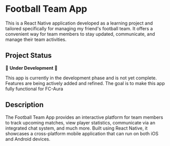 # Football Team App

This is a React Native application developed as a learning project and tailored specifically for managing my friend's football team. It offers a convenient way for team members to stay updated, communicate, and manage their team activities.

## Project Status

:construction: **Under Development** :construction:

This app is currently in the development phase and is not yet complete. Features are being actively added and refined. The goal is to make this app fully functional for FC-Aura

## Description

The Football Team App provides an interactive platform for team members to track upcoming matches, view player statistics, communicate via an integrated chat system, and much more. Built using React Native, it showcases a cross-platform mobile application that can run on both iOS and Android devices.

